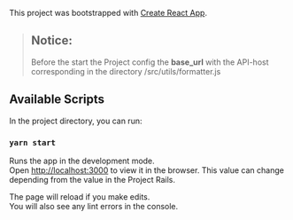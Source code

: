 This project was bootstrapped with [Create React App](https://github.com/facebook/create-react-app).

> ## Notice:
> Before the start the Project config the **base_url** with the API-host corresponding in the directory /src/utils/formatter.js

## Available Scripts

In the project directory, you can run:

### `yarn start`

Runs the app in the development mode.<br />
Open [http://localhost:3000](http://localhost:3000) to view it in the browser.
This value can change depending from the value in the Project Rails.

The page will reload if you make edits.<br />
You will also see any lint errors in the console.
